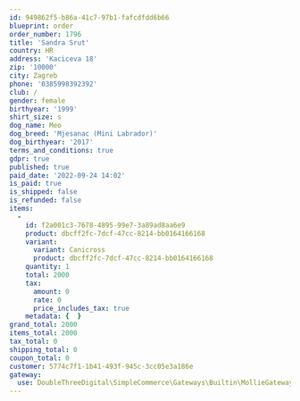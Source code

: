 ```yaml
---
id: 949862f5-b86a-41c7-97b1-fafcdfdd6b66
blueprint: order
order_number: 1796
title: 'Sandra Srut'
country: HR
address: 'Kaciceva 18'
zip: '10000'
city: Zagreb
phone: '0385998392392'
club: /
gender: female
birthyear: '1999'
shirt_size: s
dog_name: Meo
dog_breed: 'Mjesanac (Mini Labrador)'
dog_birthyear: '2017'
terms_and_conditions: true
gdpr: true
published: true
paid_date: '2022-09-24 14:02'
is_paid: true
is_shipped: false
is_refunded: false
items:
  -
    id: f2a001c3-7678-4895-99e7-3a89ad8aa6e9
    product: dbcff2fc-7dcf-47cc-8214-bb0164166168
    variant:
      variant: Canicross
      product: dbcff2fc-7dcf-47cc-8214-bb0164166168
    quantity: 1
    total: 2000
    tax:
      amount: 0
      rate: 0
      price_includes_tax: true
    metadata: {  }
grand_total: 2000
items_total: 2000
tax_total: 0
shipping_total: 0
coupon_total: 0
customer: 5774c7f1-1b41-493f-945c-3cc05e3a186e
gateway:
  use: DoubleThreeDigital\SimpleCommerce\Gateways\Builtin\MollieGateway
---
```

